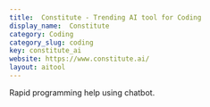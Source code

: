 ```yaml
---
title:  Constitute - Trending AI tool for Coding
display_name:  Constitute
category: Coding
category_slug: coding
key: constitute_ai
website: https://www.constitute.ai/
layout: aitool
---
```


Rapid programming help using chatbot.
